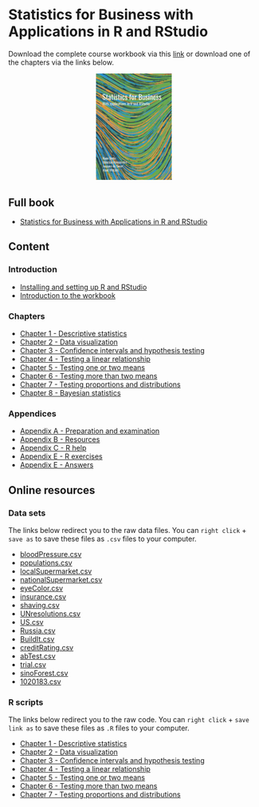 # Statistics for Business with Applications in R and RStudio

Download the complete course workbook via this [link](https://github.com/koenderks/Statistics-for-Business-with-applications-in-R-and-RStudio/raw/master/Statistics%20for%20Business%20with%20applications%20in%20R%20and%20RStudio.pdf) or download one of the chapters via the links below.

<p align="center">
	<img src="sampleFrontPage.jpg" alt="cover" width="30%">
</p>

## Full book

* [Statistics for Business with Applications in R and RStudio](https://github.com/koenderks/Statistics-for-Business-with-applications-in-R-and-RStudio/raw/master/Statistics%20for%20Business%20with%20applications%20in%20R%20and%20RStudio.pdf)

## Content

### Introduction

* [Installing and setting up R and RStudio](https://github.com/koenderks/Statistics-for-Business-with-applications-in-R-and-RStudio/raw/master/Chapters/Installing%20and%20setting%20up%20R%20and%20RStudio.pdf)
* [Introduction to the workbook](https://github.com/koenderks/Statistics-for-Business-with-applications-in-R-and-RStudio/raw/master/Chapters/Introduction%20to%20the%20workbook.pdf)

### Chapters

* [Chapter 1 - Descriptive statistics](https://github.com/koenderks/Statistics-for-Business-with-applications-in-R-and-RStudio/raw/master/Chapters/Chapter%201%20-%20Descriptive%20statistics.pdf)
* [Chapter 2 - Data visualization](https://github.com/koenderks/Statistics-for-Business-with-applications-in-R-and-RStudio/raw/master/Chapters/Chapter%202%20-%20Data%20visualization.pdf)
* [Chapter 3 - Confidence intervals and hypothesis testing](https://github.com/koenderks/Statistics-for-Business-with-applications-in-R-and-RStudio/raw/master/Chapters/Chapter%203%20-%20Confidence%20intervals%20and%20hypothesis%20testing.pdf)
* [Chapter 4 - Testing a linear relationship](https://github.com/koenderks/Statistics-for-Business-with-applications-in-R-and-RStudio/raw/master/Chapters/Chapter%204%20-%20Testing%20a%20linear%20relationship.pdf)
* [Chapter 5 - Testing one or two means](https://github.com/koenderks/Statistics-for-Business-with-applications-in-R-and-RStudio/raw/master/Chapters/Chapter%205%20-%20Testing%20one%20or%20two%20means.pdf)
* [Chapter 6 - Testing more than two means](https://github.com/koenderks/Statistics-for-Business-with-applications-in-R-and-RStudio/raw/master/Chapters/Chapter%206%20-%20Testing%20more%20than%20two%20means.pdf)
* [Chapter 7 - Testing proportions and distributions](https://github.com/koenderks/Statistics-for-Business-with-applications-in-R-and-RStudio/raw/master/Chapters/Chapter%207%20-%20Testing%20proportions%20and%20distributions.pdf)
* [Chapter 8 - Bayesian statistics](https://github.com/koenderks/Statistics-for-Business-with-applications-in-R-and-RStudio/raw/master/Chapters/Chapter%208%20-%20Bayesian%20statistics.pdf)

### Appendices

* [Appendix A - Preparation and examination](https://github.com/koenderks/Statistics-for-Business-with-applications-in-R-and-RStudio/raw/master/Chapters/Appendix%20A%20-%20Preparation%20and%20examination.pdf)
* [Appendix B - Resources](https://github.com/koenderks/Statistics-for-Business-with-applications-in-R-and-RStudio/raw/master/Chapters/Appendix%20B%20-%20Resources.pdf)
* [Appendix C - R help](https://github.com/koenderks/Statistics-for-Business-with-applications-in-R-and-RStudio/raw/master/Chapters/Appendix%20C%20-%20R%20help.pdf)
* [Appendix E - R exercises](https://github.com/koenderks/Statistics-for-Business-with-applications-in-R-and-RStudio/raw/master/Chapters/Appendix%20D%20-%20R%20exercises.pdf)
* [Appendix E - Answers](https://github.com/koenderks/Statistics-for-Business-with-applications-in-R-and-RStudio/raw/master/Chapters/Appendix%20E%20-%20Answers.pdf)

## Online resources

### Data sets

The links below redirect you to the raw data files. You can `right click` + `save as` to save these files as `.csv` files to your computer.

* [bloodPressure.csv](https://raw.githubusercontent.com/koenderks/Statistics-for-Business-with-applications-in-R-and-RStudio/master/LaTeX/Files/Online%20resources/bloodPressure.csv)
* [populations.csv](https://raw.githubusercontent.com/koenderks/Statistics-for-Business-with-applications-in-R-and-RStudio/master/LaTeX/Files/Online%20resources/populations.csv)
* [localSupermarket.csv](https://raw.githubusercontent.com/koenderks/Statistics-for-Business-with-applications-in-R-and-RStudio/master/LaTeX/Files/Online%20resources/localSupermarket.csv)
* [nationalSupermarket.csv](https://raw.githubusercontent.com/koenderks/Statistics-for-Business-with-applications-in-R-and-RStudio/master/LaTeX/Files/Online%20resources/nationalSupermarket.csv)
* [eyeColor.csv](https://raw.githubusercontent.com/koenderks/Statistics-for-Business-with-applications-in-R-and-RStudio/master/LaTeX/Files/Online%20resources/eyeColor.csv)
* [insurance.csv](https://raw.githubusercontent.com/koenderks/Statistics-for-Business-with-applications-in-R-and-RStudio/master/LaTeX/Files/Online%20resources/insurance.csv)
* [shaving.csv](https://raw.githubusercontent.com/koenderks/Statistics-for-Business-with-applications-in-R-and-RStudio/master/LaTeX/Files/Online%20resources/shaving.csv)
* [UNresolutions.csv](https://raw.githubusercontent.com/koenderks/Statistics-for-Business-with-applications-in-R-and-RStudio/master/LaTeX/Files/Online%20resources/UNresolutions.csv)
* [US.csv](https://raw.githubusercontent.com/koenderks/Statistics-for-Business-with-applications-in-R-and-RStudio/master/LaTeX/Files/Online%20resources/US.csv)
* [Russia.csv](https://raw.githubusercontent.com/koenderks/Statistics-for-Business-with-applications-in-R-and-RStudio/master/LaTeX/Files/Online%20resources/Russia.csv)
* [BuildIt.csv](https://raw.githubusercontent.com/koenderks/Statistics-for-Business-with-applications-in-R-and-RStudio/master/LaTeX/Files/Online%20resources/BuildIt.csv)
* [creditRating.csv](https://raw.githubusercontent.com/koenderks/Statistics-for-Business-with-applications-in-R-and-RStudio/master/LaTeX/Files/Online%20resources/creditRating.csv)
* [abTest.csv](https://raw.githubusercontent.com/koenderks/Statistics-for-Business-with-applications-in-R-and-RStudio/master/LaTeX/Files/Online%20resources/abTest.csv)
* [trial.csv](https://raw.githubusercontent.com/koenderks/Statistics-for-Business-with-applications-in-R-and-RStudio/master/LaTeX/Files/Online%20resources/trial.csv)
* [sinoForest.csv](https://raw.githubusercontent.com/koenderks/Statistics-for-Business-with-applications-in-R-and-RStudio/master/LaTeX/Files/Online%20resources/sinoForest.csv)
* [1020183.csv](https://raw.githubusercontent.com/koenderks/Statistics-for-Business-with-applications-in-R-and-RStudio/master/LaTeX/Files/Online%20resources/1020183.csv)

### R scripts

The links below redirect you to the raw code. You can `right click` + `save link as` to save these files as `.R` files to your computer.

* [Chapter 1 - Descriptive statistics](https://raw.githubusercontent.com/koenderks/Statistics-for-Business-with-applications-in-R-and-RStudio/master/Chapters/R%20scripts/Chapter%201%20-%20Descriptive%20statistics.R)
* [Chapter 2 - Data visualization](https://raw.githubusercontent.com/koenderks/Statistics-for-Business-with-applications-in-R-and-RStudio/master/Chapters/R%20scripts/Chapter%202%20-%20Data%20visualization.R)
* [Chapter 3 - Confidence intervals and hypothesis testing](https://raw.githubusercontent.com/koenderks/Statistics-for-Business-with-applications-in-R-and-RStudio/master/Chapters/R%20scripts/Chapter%203%20-%20Confidence%20intervals%20and%20hypothesis%20testing.R)
* [Chapter 4 - Testing a linear relationship](https://raw.githubusercontent.com/koenderks/Statistics-for-Business-with-applications-in-R-and-RStudio/master/Chapters/R%20scripts/Chapter%204%20-%20Testing%20a%20linear%20relationship.R)
* [Chapter 5 - Testing one or two means](https://raw.githubusercontent.com/koenderks/Statistics-for-Business-with-applications-in-R-and-RStudio/master/Chapters/R%20scripts/Chapter%205%20-%20Testing%20one%20or%20two%20means.R)
* [Chapter 6 - Testing more than two means](https://raw.githubusercontent.com/koenderks/Statistics-for-Business-with-applications-in-R-and-RStudio/master/Chapters/R%20scripts/Chapter%206%20-%20Testing%20more%20than%20two%20means.R)
* [Chapter 7 - Testing proportions and distributions](https://raw.githubusercontent.com/koenderks/Statistics-for-Business-with-applications-in-R-and-RStudio/master/Chapters/R%20scripts/Chapter%207%20-%20Testing%20proportions%20and%20distributions.R)